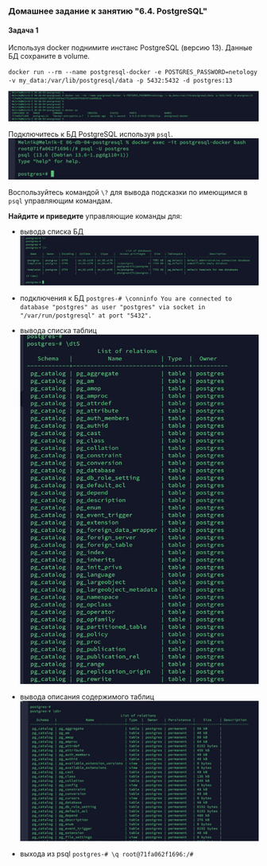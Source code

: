 ### Домашнее задание к занятию "6.4. PostgreSQL"

#### Задача 1

Используя docker поднимите инстанс PostgreSQL (версию 13). Данные БД сохраните в volume.

`docker run --rm --name postgresql-docker -e POSTGRES_PASSWORD=netology -v my_data:/var/lib/postgresql/data -p 5432:5432 -d postgres:13`

![](https://github.com/melnik-evgeniy/06-db-04-postgresql/blob/61676bf3c063715032400749c8f30bc3a5671a4e/1.jpg?raw=true)

Подключитесь к БД PostgreSQL используя `psql`.
![](https://github.com/melnik-evgeniy/06-db-04-postgresql/blob/0d47e6bc441e348a77f30f58af88f8412fe81f1d/2.jpg?raw=true)

Воспользуйтесь командой `\?` для вывода подсказки по имеющимся в `psql` управляющим командам.

**Найдите и приведите** управляющие команды для:
- вывода списка БД
![](https://github.com/melnik-evgeniy/06-db-04-postgresql/blob/0d47e6bc441e348a77f30f58af88f8412fe81f1d/3.jpg?raw=true)

- подключения к БД
`postgres-# \conninfo
You are connected to database "postgres" as user "postgres" via socket in "/var/run/postgresql" at port "5432".`
- вывода списка таблиц
![](https://github.com/melnik-evgeniy/06-db-04-postgresql/blob/0d47e6bc441e348a77f30f58af88f8412fe81f1d/4.jpg?raw=true)
- вывода описания содержимого таблиц
![](https://github.com/melnik-evgeniy/06-db-04-postgresql/blob/0d47e6bc441e348a77f30f58af88f8412fe81f1d/5.jpg?raw=true)
- выхода из psql
`postgres-# \q
root@71fa062f1696:/# `
